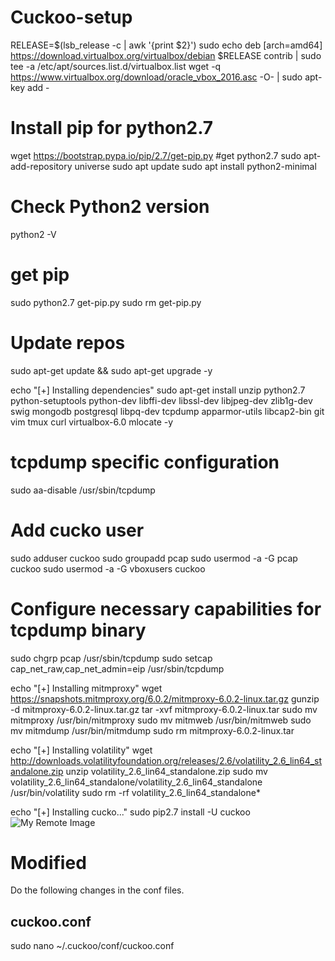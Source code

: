 # Cuckoo-setup
RELEASE=$(lsb_release -c | awk '{print $2}')
sudo echo deb [arch=amd64] https://download.virtualbox.org/virtualbox/debian $RELEASE contrib | sudo tee -a /etc/apt/sources.list.d/virtualbox.list
wget -q https://www.virtualbox.org/download/oracle_vbox_2016.asc -O- | sudo apt-key add -

# Install pip for python2.7
wget https://bootstrap.pypa.io/pip/2.7/get-pip.py
#get python2.7
sudo apt-add-repository universe
sudo apt update
sudo apt install python2-minimal
# Check Python2 version
python2 -V
# get pip
sudo python2.7 get-pip.py
sudo rm get-pip.py

# Update repos
sudo apt-get update && sudo apt-get upgrade -y

echo "[+] Installing dependencies"
sudo apt-get install unzip python2.7 python-setuptools python-dev libffi-dev libssl-dev libjpeg-dev zlib1g-dev swig mongodb postgresql libpq-dev tcpdump apparmor-utils libcap2-bin git vim tmux curl virtualbox-6.0 mlocate -y

# tcpdump specific configuration
sudo aa-disable /usr/sbin/tcpdump

# Add cucko user
sudo adduser cuckoo
sudo groupadd pcap
sudo usermod -a -G pcap cuckoo
sudo usermod -a -G vboxusers cuckoo

# Configure necessary capabilities for tcpdump binary
sudo chgrp pcap /usr/sbin/tcpdump
sudo setcap cap_net_raw,cap_net_admin=eip /usr/sbin/tcpdump

echo "[+] Installing mitmproxy"
wget https://snapshots.mitmproxy.org/6.0.2/mitmproxy-6.0.2-linux.tar.gz
gunzip -d mitmproxy-6.0.2-linux.tar.gz
tar -xvf mitmproxy-6.0.2-linux.tar
sudo mv mitmproxy /usr/bin/mitmproxy
sudo mv mitmweb /usr/bin/mitmweb
sudo mv mitmdump /usr/bin/mitmdump
sudo rm mitmproxy-6.0.2-linux.tar

echo "[+] Installing volatility"
wget http://downloads.volatilityfoundation.org/releases/2.6/volatility_2.6_lin64_standalone.zip
unzip volatility_2.6_lin64_standalone.zip
sudo mv volatility_2.6_lin64_standalone/volatility_2.6_lin64_standalone /usr/bin/volatility
sudo rm -rf volatility_2.6_lin64_standalone*

echo "[+] Installing cucko..."
sudo pip2.7 install -U cuckoo
![My Remote Image](https://www.dropbox.com/s/wmfv78g8br33ca1/auxiliary.conf.png?dl=0)

# Modified 
Do the following changes in the conf files.
## cuckoo.conf
sudo nano ~/.cuckoo/conf/cuckoo.conf



